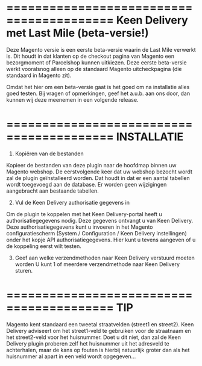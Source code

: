 =========================================
Keen Delivery met Last Mile (beta-versie!)
=========================================

Deze Magento versie is een eerste beta-versie waarin de Last Mile verwerkt is. Dit houdt in dat klanten op de checkout pagina van Magento een bezorgmoment of Parcelshop kunnen uitkiezen.
Deze eerste beta-versie werkt vooralsnog alleen op de standaard Magento uitcheckpagina (die standaard in Magento zit).

Omdat het hier om een beta-versie gaat is het goed om na installatie alles goed testen. Bij vragen of opmerkingen, geef het a.u.b. aan ons door, dan kunnen wij deze meenemen in een volgende release.


=========================================
INSTALLATIE
=========================================

1. Kopiëren van de bestanden

Kopieer de bestanden van deze plugin naar de hoofdmap binnen uw Magento webshop. De eerstvolgende keer dat uw webshop bezocht wordt zal de plugin geïnstalleerd worden. Dat houdt in dat er een aantal tabellen wordt toegevoegd aan de database. Er worden geen wijzigingen aangebracht aan bestaande tabellen.


2. Vul de Keen Delivery authorisatie gegevens in

Om de plugin te koppelen met het Keen Delivery-portal heeft u authorisatiegegevens nodig. Deze gegevens ontvangt u van Keen Delivery. Deze authorisatiegegevens kunt u invoeren in het Magento configuratiescherm (System / Configuration / Keen Delivery instellingen) onder het kopje API authorisatiegegevens. Hier kunt u tevens aangeven of u de koppeling eerst wilt testen.


3. Geef aan welke verzendmethoden naar Keen Delivery verstuurd moeten worden
U kunt 1 of meerdere verzendmethode naar Keen Delivery sturen.

=========================================
TIP
=========================================

Magento kent standaard een tweetal straatvelden (street1 en street2).
Keen Delivery adviseert om het street1-veld te gebruiken voor de straatnaam en het street2-veld voor het huisnummer. 
Doet u dit niet, dan zal de Keen Delivery plugin proberen zelf het huisnummer uit het adresveld te achterhalen, maar de kans op fouten is hierbij natuurlijk groter dan als het huisnummer al apart in een veld wordt opgegeven...
